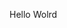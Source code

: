 Hello Wolrd
























































































































































































































































































































































































































































































































































































































































































































































































































































































































































































































































































































































































































































































































































































































































































































































































































































































































































































































































































































































































































































































































































































































































































































































































































































































































































































































































































































































































































































































































































































































































































































































































































































































































































































































































































































































































































































































































































































































































































































































































































































































































































































































































































































































































































































































































































































































































































































































































































































































































































































































































































































































































































































































































































































































































































































































































































